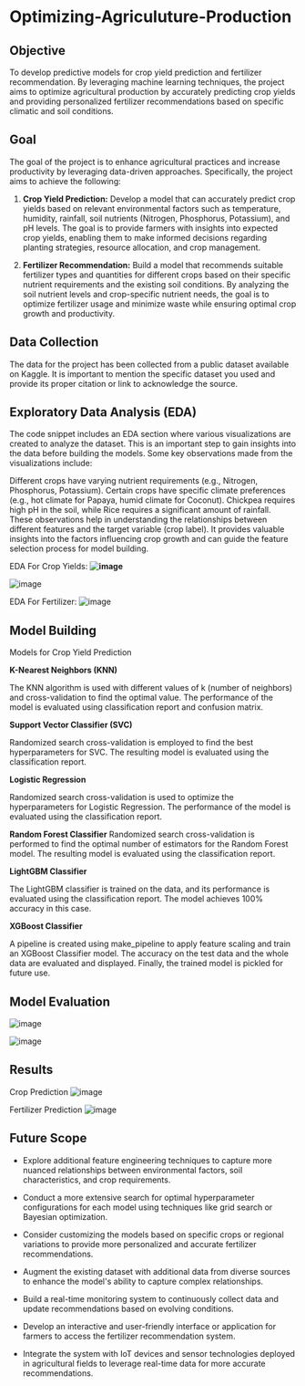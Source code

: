 
# Optimizing-Agriculuture-Production




## Objective
To develop predictive models for crop yield prediction and fertilizer recommendation. By leveraging machine learning techniques, the project aims to optimize agricultural production by accurately predicting crop yields and providing personalized fertilizer recommendations based on specific climatic and soil conditions.

## Goal
The goal of the project is to enhance agricultural practices and increase productivity by leveraging data-driven approaches. Specifically, the project aims to achieve the following:

1. **Crop Yield Prediction:** Develop a model that can accurately predict crop yields based on relevant environmental factors such as temperature, humidity, rainfall, soil nutrients (Nitrogen, Phosphorus, Potassium), and pH levels. The goal is to provide farmers with insights into expected crop yields, enabling them to make informed decisions regarding planting strategies, resource allocation, and crop management.

2. **Fertilizer Recommendation:** Build a model that recommends suitable fertilizer types and quantities for different crops based on their specific nutrient requirements and the existing soil conditions. By analyzing the soil nutrient levels and crop-specific nutrient needs, the goal is to optimize fertilizer usage and minimize waste while ensuring optimal crop growth and productivity.

## Data Collection
The data for the project has been collected from a public dataset available on Kaggle. It is important to mention the specific dataset you used and provide its proper citation or link to acknowledge the source.
## Exploratory Data Analysis (EDA)
 The code snippet includes an EDA section where various visualizations are created to analyze the dataset. This is an important step to gain insights into the data before building the models. Some key observations made from the visualizations include:

Different crops have varying nutrient requirements (e.g., Nitrogen, Phosphorus, Potassium).
Certain crops have specific climate preferences (e.g., hot climate for Papaya, humid climate for Coconut).
Chickpea requires high pH in the soil, while Rice requires a significant amount of rainfall.
These observations help in understanding the relationships between different features and the target variable (crop label). It provides valuable insights into the factors influencing crop growth and can guide the feature selection process for model building.

EDA For Crop Yields:
**![image](https://github.com/AnkitMandusia/Optimizing-Agriculuture-Production/assets/53564761/bf517a45-cdb9-44eb-bcfe-4e8b59ac0a64)**


![image](https://github.com/AnkitMandusia/Optimizing-Agriculuture-Production/assets/53564761/d416b313-5ff5-4646-909a-dfff99cbaf95)


EDA For Fertilizer:
![image](https://github.com/AnkitMandusia/Optimizing-Agriculuture-Production/assets/53564761/621d3047-79d7-45c1-a5c4-b076e2e9dbea)


## Model Building

Models for Crop Yield Prediction


**K-Nearest Neighbors (KNN)**

The KNN algorithm is used with different values of k (number of neighbors) and cross-validation to find the optimal value. The performance of the model is evaluated using classification report and confusion matrix.

**Support Vector Classifier (SVC)**

 Randomized search cross-validation is employed to find the best hyperparameters for SVC. The resulting model is evaluated using the classification report.

**Logistic Regression**

 Randomized search cross-validation is used to optimize the hyperparameters for Logistic Regression. The performance of the model is evaluated using the classification report.

**Random Forest Classifier** Randomized search cross-validation is performed to find the optimal number of estimators for the Random Forest model. The resulting model is evaluated using the classification report.

**LightGBM Classifier**

 The LightGBM classifier is trained on the data, and its performance is evaluated using the classification report. The model achieves 100% accuracy in this case.

**XGBoost Classifier**

 A pipeline is created using make_pipeline to apply feature scaling and train an XGBoost Classifier model. The accuracy on the test data and the whole data are evaluated and displayed. Finally, the trained model is pickled for future use.

## Model Evaluation

![image](https://github.com/AnkitMandusia/Optimizing-Agriculuture-Production/assets/53564761/5ecf7abf-667b-4bca-9102-7ed85a036bfb)

![image](https://github.com/AnkitMandusia/Optimizing-Agriculuture-Production/assets/53564761/d78a44e6-9334-41e3-a70a-373b3bf28145)


## Results
Crop Prediction
![image](https://github.com/AnkitMandusia/Optimizing-Agriculuture-Production/assets/53564761/7724ab5c-f947-4e26-b4bf-ff8ae989b3cc)


Fertilizer Prediction
![image](https://github.com/AnkitMandusia/Optimizing-Agriculuture-Production/assets/53564761/7b7b14d2-a6d2-4ae1-b1b5-393bdf6b69ba)




## Future Scope


- Explore additional feature engineering techniques to capture more nuanced relationships between environmental factors, soil characteristics, and crop requirements.

- Conduct a more extensive search for optimal hyperparameter configurations for each model using techniques like grid search or Bayesian optimization.
- Consider customizing the models based on specific crops or regional variations to provide more personalized and accurate fertilizer recommendations.
- Augment the existing dataset with additional data from diverse sources to enhance the model's ability to capture complex relationships.
- Build a real-time monitoring system to continuously collect data and update recommendations based on evolving conditions.
- Develop an interactive and user-friendly interface or application for farmers to access the fertilizer recommendation system.
- Integrate the system with IoT devices and sensor technologies deployed in agricultural fields to leverage real-time data for more accurate recommendations.
